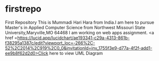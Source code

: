 # firstrepo
First Repository
This is Mummadi Hari Hara from India.I am here to pursue Master's in Applied Computer Science from Northwest Missouri State University,Maryville,MO 64468
I am working on web apps assignment.
<a href =https://lucid.app/lucidchart/ae193341-c29a-4313-861b-f38295a1387c/edit?viewport_loc=-266%2C-52%2C2014%2C919%2C0_0&invitationId=inv_1755f3e9-d77a-4f2f-add1-ee9b8f62d2d0>Click here to view UML Diagram</a>